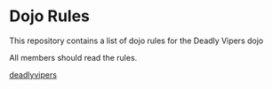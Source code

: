 Dojo Rules
==========

This repository contains a list of dojo rules for the Deadly Vipers dojo

All members should read the rules.

[deadlyvipers]("https://github.com/deadlyvipers")
